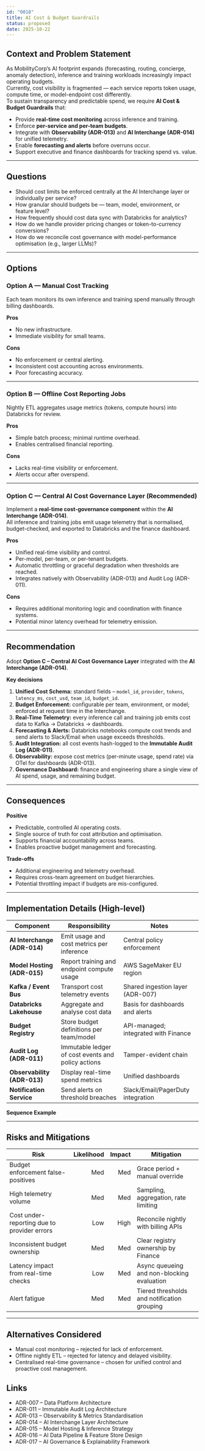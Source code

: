 ```yaml
---
id: "0018"
title: AI Cost & Budget Guardrails
status: proposed
date: 2025-10-22
---
```


## Context and Problem Statement

As MobilityCorp’s AI footprint expands (forecasting, routing, concierge, anomaly detection), inference and training workloads increasingly impact operating budgets.  
Currently, cost visibility is fragmented — each service reports token usage, compute time, or model-endpoint cost differently.  
To sustain transparency and predictable spend, we require **AI Cost & Budget Guardrails** that:

- Provide **real-time cost monitoring** across inference and training.  
- Enforce **per-service and per-team budgets**.  
- Integrate with **Observability (ADR-013)** and **AI Interchange (ADR-014)** for unified telemetry.  
- Enable **forecasting and alerts** before overruns occur.  
- Support executive and finance dashboards for tracking spend vs. value.

---

## Questions

- Should cost limits be enforced centrally at the AI Interchange layer or individually per service?  
- How granular should budgets be — team, model, environment, or feature level?  
- How frequently should cost data sync with Databricks for analytics?  
- How do we handle provider pricing changes or token-to-currency conversions?  
- How do we reconcile cost governance with model-performance optimisation (e.g., larger LLMs)?  

---

## Options

### Option A — Manual Cost Tracking
Each team monitors its own inference and training spend manually through billing dashboards.

**Pros**
- No new infrastructure.  
- Immediate visibility for small teams.

**Cons**
- No enforcement or central alerting.  
- Inconsistent cost accounting across environments.  
- Poor forecasting accuracy.

---

### Option B — Offline Cost Reporting Jobs
Nightly ETL aggregates usage metrics (tokens, compute hours) into Databricks for review.

**Pros**
- Simple batch process; minimal runtime overhead.  
- Enables centralised financial reporting.

**Cons**
- Lacks real-time visibility or enforcement.  
- Alerts occur after overspend.  

---

### Option C — Central AI Cost Governance Layer (Recommended)
Implement a **real-time cost-governance component** within the **AI Interchange (ADR-014)**.  
All inference and training jobs emit usage telemetry that is normalised, budget-checked, and exported to Databricks and the finance dashboard.

**Pros**
- Unified real-time visibility and control.  
- Per-model, per-team, or per-tenant budgets.  
- Automatic throttling or graceful degradation when thresholds are reached.  
- Integrates natively with Observability (ADR-013) and Audit Log (ADR-011).  

**Cons**
- Requires additional monitoring logic and coordination with finance systems.  
- Potential minor latency overhead for telemetry emission.

---

## Recommendation

Adopt **Option C – Central AI Cost Governance Layer** integrated with the **AI Interchange (ADR-014)**.

**Key decisions**
1. **Unified Cost Schema:** standard fields – `model_id`, `provider`, `tokens`, `latency_ms`, `cost_usd`, `team_id`, `budget_id`.  
2. **Budget Enforcement:** configurable per team, environment, or model; enforced at request time in the Interchange.  
3. **Real-Time Telemetry:** every inference call and training job emits cost data to Kafka → Databricks → dashboards.  
4. **Forecasting & Alerts:** Databricks notebooks compute cost trends and send alerts to Slack/Email when usage exceeds thresholds.  
5. **Audit Integration:** all cost events hash-logged to the **Immutable Audit Log (ADR-011)**.  
6. **Observability:** expose cost metrics (per-minute usage, spend rate) via OTel for dashboards (ADR-013).  
7. **Governance Dashboard:** finance and engineering share a single view of AI spend, usage, and remaining budget.

---

## Consequences

**Positive**
- Predictable, controlled AI operating costs.  
- Single source of truth for cost attribution and optimisation.  
- Supports financial accountability across teams.  
- Enables proactive budget management and forecasting.

**Trade-offs**
- Additional engineering and telemetry overhead.  
- Requires cross-team agreement on budget hierarchies.  
- Potential throttling impact if budgets are mis-configured.

---

## Implementation Details (High-level)

| Component | Responsibility | Notes |
|---|---|---|
| **AI Interchange (ADR-014)** | Emit usage and cost metrics per inference | Central policy enforcement |
| **Model Hosting (ADR-015)** | Report training and endpoint compute usage | AWS SageMaker EU region |
| **Kafka / Event Bus** | Transport cost telemetry events | Shared ingestion layer (ADR-007) |
| **Databricks Lakehouse** | Aggregate and analyse cost data | Basis for dashboards and alerts |
| **Budget Registry** | Store budget definitions per team/model | API-managed; integrated with Finance |
| **Audit Log (ADR-011)** | Immutable ledger of cost events and policy actions | Tamper-evident chain |
| **Observability (ADR-013)** | Display real-time spend metrics | Unified dashboards |
| **Notification Service** | Send alerts on threshold breaches | Slack/Email/PagerDuty integration |

**Sequence Example**

---

## Risks and Mitigations

| Risk                                        | Likelihood | Impact | Mitigation                                  |
| ------------------------------------------- | ---------: | -----: | ------------------------------------------- |
| Budget enforcement false-positives          |        Med |    Med | Grace period + manual override              |
| High telemetry volume                       |        Med |    Med | Sampling, aggregation, rate limiting        |
| Cost under-reporting due to provider errors |        Low |   High | Reconcile nightly with billing APIs         |
| Inconsistent budget ownership               |        Med |    Med | Clear registry ownership by Finance         |
| Latency impact from real-time checks        |        Low |    Med | Async queueing and non-blocking evaluation  |
| Alert fatigue                               |        Med |    Med | Tiered thresholds and notification grouping |

---

## Alternatives Considered

* Manual cost monitoring – rejected for lack of enforcement.
* Offline nightly ETL – rejected for latency and delayed visibility.
* Centralised real-time governance – chosen for unified control and proactive cost management.

## Links

* ADR-007 – Data Platform Architecture
* ADR-011 – Immutable Audit Log Architecture
* ADR-013 – Observability & Metrics Standardisation
* ADR-014 – AI Interchange Layer Architecture
* ADR-015 – Model Hosting & Inference Strategy
* ADR-016 – AI Data Pipeline & Feature Store Design
* ADR-017 – AI Governance & Explainability Framework